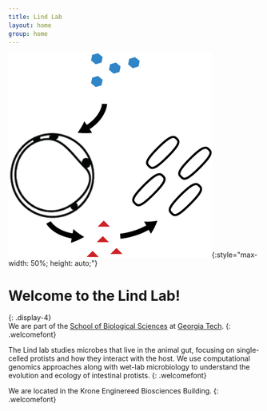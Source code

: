 ```yaml
---
title: Lind Lab
layout: home
group: home
---
```


![landing photo](static/img/logo/cf.png){:style="max-width: 50%; height: auto;"}

# Welcome to the Lind Lab!
{: .display-4}
<br>
We are part of the [School of Biological Sciences](https://biosciences.gatech.edu/) at [Georgia Tech](https://www.gatech.edu/).
{: .welcomefont}

<!-- ![Lind lab logo](static/img/logo/jf_retreat_logo.svg){:style="max-width: 100%; height: auto;"} -->

The Lind lab studies microbes that live in the animal gut, focusing on single-celled protists and how they interact with the host. We use computational genomics approaches along with wet-lab microbiology to understand the evolution and ecology of intestinal protists.
{: .welcomefont}

We are located in the Krone Enginereed Biosciences Building.
{: .welcomefont}
